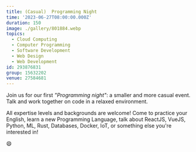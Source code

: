 ```yaml
---
title: (Casual)  Programming Night
time: '2023-06-27T08:00:00.000Z'
duration: 150
image: ./gallery/801884.webp
topics:
  - Cloud Computing
  - Computer Programming
  - Software Development
  - Web Design
  - Web Development
id: 293876831
group: 15632202
venue: 27584681
---
```


Join us for our first _"Programming night"_: a smaller and more casual event. Talk and work together on code in a relaxed environment.

All expertise levels and backgrounds are welcome! Come to practice your English, learn a new Programming Language, talk about ReactJS, VueJS, Python, ML, Rust, Databases, Docker, IoT, or something else you're interested in!

😄
